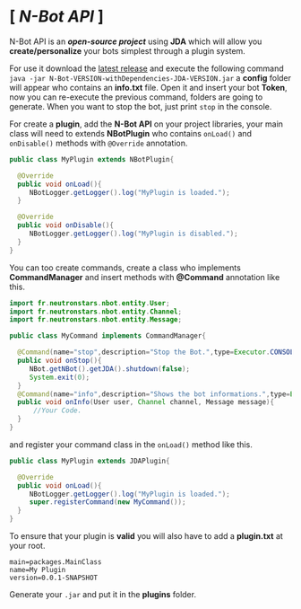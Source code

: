 # __**[** *N-Bot API* **]**__

N-Bot API is an __*open-source project*__ using **JDA** which will allow you **create/personalize** your bots simplest through a plugin system.

For use it download the [latest release](https://github.com/NeutronStars/N-Bot/releases) and execute the following command `java -jar N-Bot-VERSION-withDependencies-JDA-VERSION.jar` a **config** folder will appear who contains an **info.txt** file. Open it and insert your bot **Token**, now you can re-execute the previous command, folders are going to generate. When you want to stop the bot, just print `stop` in the console.

For create a **plugin**, add the **N-Bot API** on your project libraries, your main class will need to extends **NBotPlugin** who contains `onLoad()` and `onDisable()` methods with `@Override` annotation.

```java
public class MyPlugin extends NBotPlugin{

  @Override
  public void onLoad(){
     NBotLogger.getLogger().log("MyPlugin is loaded.");
  }

  @Override
  public void onDisable(){
     NBotLogger.getLogger().log("MyPlugin is disabled.");
  }
}
```

You can too create commands, create a class who implements **CommandManager**  and insert methods with **@Command** annotation like this.

```java
import fr.neutronstars.nbot.entity.User;
import fr.neutronstars.nbot.entity.Channel;
import fr.neutronstars.nbot.entity.Message;

public class MyCommand implements CommandManager{

  @Command(name="stop",description="Stop the Bot.",type=Executor.CONSOLE)
  public void onStop(){
     NBot.getNBot().getJDA().shutdown(false);
     System.exit(0);
  }
  @Command(name="info",description="Shows the bot informations.",type=Executor.USER,permission=Permission.OPERATOR,executePrivate=true)
  public void onInfo(User user, Channel channel, Message message){
      //Your Code.
  }
}
```

and register your command class in the `onLoad()` method like this.

```java
public class MyPlugin extends JDAPlugin{

  @Override
  public void onLoad(){
     NBotLogger.getLogger().log("MyPlugin is loaded.");
     super.registerCommand(new MyCommand());
  }
}
```

To ensure that your plugin is **valid** you will also have to add a **plugin.txt** at your root.

```
main=packages.MainClass
name=My Plugin
version=0.0.1-SNAPSHOT
```

Generate your `.jar` and put it in the **plugins** folder.

